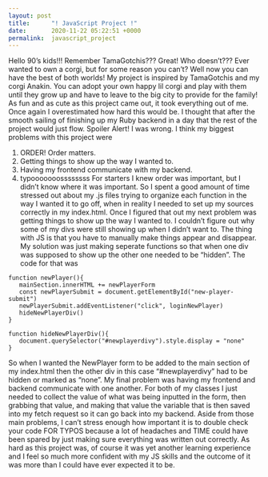 ```yaml
---
layout: post
title:      "! JavaScript Project !"
date:       2020-11-22 05:22:51 +0000
permalink:  javascript_project
---
```



Hello 90’s kids!!! Remember TamaGotchis??? Great! Who doesn’t???
Ever wanted to own a corgi, but for some reason you can’t?
Well now you can have the best of both worlds!
My project is inspired by TamaGotchis and my corgi Anakin. You can adopt your own happy lil corgi and play with them until they grow up and have to leave to the big city to provide for the family!
As fun and as cute as this project came out, it took everything out of me. Once again I overestimated how hard this would be. I thought that after the smooth sailing of finishing up my Ruby backend in a day that the rest of the project would just flow. 
Spoiler Alert! 
I was wrong.
I think my biggest problems with this project were 
1. ORDER! Order matters. 
2. Getting things to show up the way I wanted to.
3. Having my frontend communicate with my backend.
4. typooooooossssssss
For starters I knew order was important, but I didn’t know where it was important. So I spent a good amount of time stressed out about my .js files trying to organize each function in the way I wanted it to go off, when in reality I needed to set up my sources correctly in my index.html. Once I figured that out my next problem was getting things to show up the way I wanted to. I couldn’t figure out why some of my divs were still showing up when I didn’t want to. The thing with JS is that you have to manually make things appear and disappear. My solution was just making seperate functions so that when one div was supposed to show up the other one needed to be “hidden”. The code for that was 
```
function newPlayer(){
   mainSection.innerHTML += newPlayerForm
   const newPlayerSubmit = document.getElementById("new-player-submit")
   newPlayerSubmit.addEventListener("click", loginNewPlayer)
   hideNewPlayerDiv()
}
 
function hideNewPlayerDiv(){
   document.querySelector("#newplayerdivy").style.display = "none"
}
```
So when I wanted the NewPlayer form to be added to the main section of my index.html then the other div in this case “#newplayerdivy” had to be hidden or marked as “none”.
My final problem was having my frontend and backend communicate with one another. For both of my classes I just needed to collect the value of what was being inputted in the form, then grabbing that value, and making that value the variable that is then saved into my fetch request so it can go back into my backend. Aside from those main problems, I can’t stress enough how important it is to double check your code FOR TYPOS because a lot of headaches and TIME could have been spared by just making sure everything was written out correctly. 
As hard as this project was, of course it was yet another learning experience and I feel so much more confident with my JS skills and the outcome of it was more than I could have ever expected it to be. 

